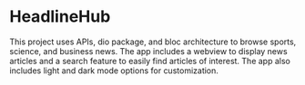 # HeadlineHub

This project uses APIs, dio package, and bloc architecture to browse sports, science, and business news. The app includes a webview to display news articles and a search feature to easily find articles of interest. The app also includes light and dark mode options for customization.

